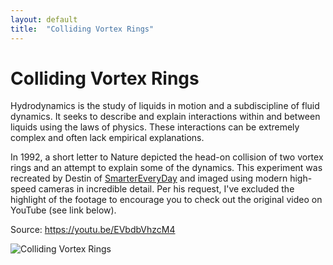 ```yaml
---
layout: default
title:  "Colliding Vortex Rings"
---
```


# Colliding Vortex Rings

Hydrodynamics is the study of liquids in motion and a subdiscipline of fluid dynamics. It seeks to describe and explain interactions within and between liquids using the laws of physics. These interactions can be extremely complex and often lack empirical explanations.

In 1992, a short letter to Nature depicted the head-on collision of two vortex rings and an attempt to explain some of the dynamics. This experiment was recreated by Destin of [SmarterEveryDay](https://www.youtube.com/user/destinws2) and imaged using modern high-speed cameras in incredible detail. Per his request, I've excluded the highlight of the footage to encourage you to check out the original video on YouTube (see link below).

Source: https://youtu.be/EVbdbVhzcM4

![Colliding Vortex Rings](/_img/2018-06-23-Vortex.gif)

